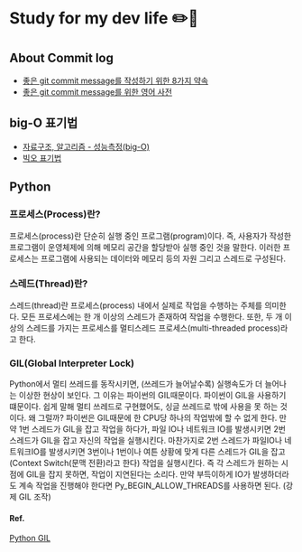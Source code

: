 # Study for my dev life :pencil2::green_heart:

## About Commit log 
- [좋은 git commit message를 작성하기 위한 8가지 약속](https://djkeh.github.io/articles/How-to-write-a-git-commit-message-kor/)
- [좋은 git commit message를 위한 영어 사전](https://blog.ull.im/engineering/2019/03/10/logs-on-git.html)


## big-O 표기법
- [자료구조, 알고리즘 - 성능측정(big-O)](https://wayhome25.github.io/cs/2017/04/20/cs-26-bigO/)
- [빅오 표기법](https://cjh5414.github.io/big-o-notation/)

## Python
### 프로세스(Process)란? 
프로세스(process)란 단순히 실행 중인 프로그램(program)이다. 즉, 사용자가 작성한 프로그램이 운영체제에 의해 메모리 공간을 할당받아 실행 중인 것을 말한다. 이러한 프로세스는 프로그램에 사용되는 데이터와 메모리 등의 자원 그리고 스레드로 구성된다.

### 스레드(Thread)란?
스레드(thread)란 프로세스(process) 내에서 실제로 작업을 수행하는 주체를 의미한다. 모든 프로세스에는 한 개 이상의 스레드가 존재하여 작업을 수행한다. 또한, 두 개 이상의 스레드를 가지는 프로세스를 멀티스레드 프로세스(multi-threaded process)라고 한다.

### GIL(Global Interpreter Lock)
Python에서 멀티 쓰레드를 동작시키면, (쓰레드가 늘어날수록) 실행속도가 더 늘어나는 이상한 현상이 보인다. 그 이유는 파이썬의 GIL때문이다. 파이썬이 GIL을 사용하기 떄문이다. 쉽게 말해 멀티 쓰레드로 구현했어도, 싱글 쓰레드로 밖에 사용을 못 하는 것이다. 왜 그럴까? 파이썬은 GIL때문에 한 CPU당 하나의 작업밖에 할 수 없게 한다. 만약 1번 스레드가 GIL을 잡고 작업을 하다가, 파일 IO나 네트워크 IO를 발생시키면 2번 스레드가 GIL을 잡고 자신의 작업을 실행시킨다. 마찬가지로 2번 스레드가 파일IO나 네트워크IO를 발생시키면 3번이나 1번이나 여튼 상황에 맞게 다른 스레드가 GIL을 잡고(Context Switch(문맥 전환)라고 한다) 작업을 실행시킨다. 즉 각 스레드가 원하는 시점에 GIL을 잡지 못하면, 작업이 지연된다는 소리다. 만약 부득이하게 IO가 발생하더라도 계속 작업을 진행해야 한다면 Py_BEGIN_ALLOW_THREADS를 사용하면 된다. (강제 GIL 조작)

#### Ref.
[Python GIL](https://medium.com/@mjhans83/python-gil-f940eac0bef9)
